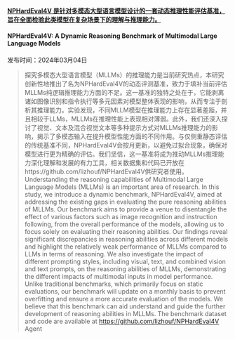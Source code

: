 #### [NPHardEval4V 是针对多模态大型语言模型设计的一套动态推理性能评估基准，旨在全面检验此类模型在复杂场景下的理解与推理能力。](https://arxiv.org/abs/2403.01777)
#### NPHardEval4V: A Dynamic Reasoning Benchmark of Multimodal Large Language Models
发布时间：2024年03月04日
> 探究多模态大型语言模型（MLLMs）的推理能力是当前研究热点，本研究创新性地推出了名为NPHardEval4V的动态评测基准，致力于填补当前评估MLLMs纯逻辑推理能力方面的不足。这一基准的独特之处在于，它能剥离诸如图像识别和指令执行等多元因素对模型整体表现的影响，从而专注于剖析其推理能力。实验发现，不同MLLM模型在推理能力上存在显著差距，并且相较于LLMs，MLLMs在推理性能上表现相对薄弱。此外，我们还深入探讨了视觉、文本及混合视觉文本等多种提示方式对MLLMs推理能力的影响，揭示了多模态输入在提升模型性能方面的不同作用。与仅侧重静态评估的传统基准不同，NPHardEval4V会按月更新，以避免过拟合现象，确保对模型进行更为精确的评估。我们坚信，这一基准将成为推动MLLMs推理能力深化理解和发展的有力工具，相关数据集和代码已开放在https://github.com/lizhouf/NPHardEval4V供研究者使用。
> Understanding the reasoning capabilities of Multimodal Large Language Models (MLLMs) is an important area of research. In this study, we introduce a dynamic benchmark, NPHardEval4V, aimed at addressing the existing gaps in evaluating the pure reasoning abilities of MLLMs. Our benchmark aims to provide a venue to disentangle the effect of various factors such as image recognition and instruction following, from the overall performance of the models, allowing us to focus solely on evaluating their reasoning abilities. Our findings reveal significant discrepancies in reasoning abilities across different models and highlight the relatively weak performance of MLLMs compared to LLMs in terms of reasoning. We also investigate the impact of different prompting styles, including visual, text, and combined vision and text prompts, on the reasoning abilities of MLLMs, demonstrating the different impacts of multimodal inputs in model performance. Unlike traditional benchmarks, which primarily focus on static evaluations, our benchmark will update on a monthly basis to prevent overfitting and ensure a more accurate evaluation of the models. We believe that this benchmark can aid understand and guide the further development of reasoning abilities in MLLMs. The benchmark dataset and code are available at https://github.com/lizhouf/NPHardEval4V
Agent